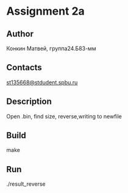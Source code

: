 # Assignment 2a
## Author
Конкин Матвей, группа24.Б83-мм
## Contacts
st135668@stdudent.spbu.ru
## Description
Open .bin, find size, reverse,writing to newfile
## Build
make
## Run
./result_reverse
